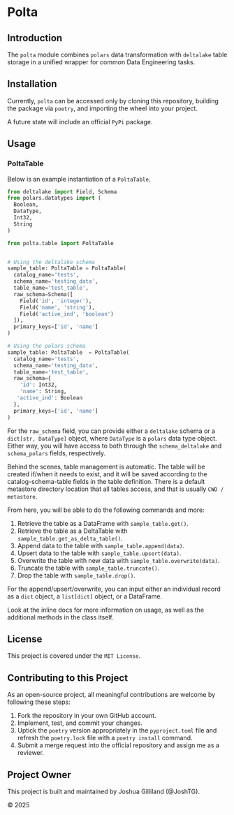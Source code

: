 # Polta
## Introduction
The `polta` module combines `polars` data transformation with `deltalake` table storage in a unified wrapper for common Data Engineering tasks.

## Installation
Currently, `polta` can be accessed only by cloning this repository, building the package via `poetry`, and importing the wheel into your project.

A future state will include an official `PyPi` package.

## Usage

### PoltaTable

Below is an example instantiation of a `PoltaTable`.

```python
from deltalake import Field, Schema
from polars.datatypes import (
  Boolean,
  DataType,
  Int32,
  String
)

from polta.table import PoltaTable


# Using the deltalake schema
sample_table: PoltaTable = PoltaTable(
  catalog_name='tests',
  schema_name='testing_data',
  table_name='test_table',
  raw_schema=Schema([
    Field('id', 'integer'),
    Field('name', 'string'),
    Field('active_ind', 'boolean')
  ]),
  primary_keys=['id', 'name']
)

# Using the polars schema
sample_table: PoltaTable  = PoltaTable(
  catalog_name='tests',
  schema_name='testing_data',
  table_name='test_table',
  raw_schema={
    'id': Int32,
    'name': String,
   'active_ind': Boolean
  },
  primary_keys=['id', 'name']
)
```

For the `raw_schema` field, you can provide either a `deltalake` schema or a `dict[str, DataType]` object, where `DataType` is a `polars` data type object. Either way, you will have access to both through the `schema_deltalake` and `schema_polars` fields, respectively.

Behind the scenes, table management is automatic. The table will be created if/when it needs to exist, and it will be saved according to the catalog-schema-table fields in the table definition. There is a default metastore directory location that all tables access, and that is usually `CWD / metastore`.

From here, you will be able to do the following commands and more:
1. Retrieve the table as a DataFrame with `sample_table.get()`.
2. Retrieve the table as a DeltaTable with `sample_table.get_as_delta_table()`.
3. Append data to the table with `sample_table.append(data)`.
4. Upsert data to the table with `sample_table.upsert(data)`.
5. Overwrite the table with new data with `sample_table.overwrite(data)`.
6. Truncate the table with `sample_table.truncate()`.
7. Drop the table with `sample_table.drop()`.

For the append/upsert/overwrite, you can input either an individual record as a `dict` object, a `list[dict]` object, or a DataFrame.

Look at the inline docs for more information on usage, as well as the additional methods in the class itself.


## License

This project is covered under the `MIT License`.


## Contributing to this Project

As an open-source project, all meaningful contributions are welcome by following these steps:
1. Fork the repository in your own GitHub account.
2. Implement, test, and commit your changes.
3. Uptick the `poetry` version appropriately in the `pyproject.toml` file and refresh the `poetry.lock` file with a `poetry install` command.
4. Submit a merge request into the official repository and assign me as a reviewer.

## Project Owner
This project is built and maintained by Joshua Gilliland (@JoshTG).

© 2025